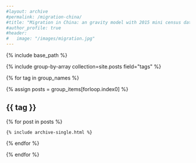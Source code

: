 ```yaml
---
#layout: archive
#permalink: /migration-china/
#title: "Migration in China: an gravity model with 2015 mini census data"
#author_profile: true
#header:
#   image: "/images/migration.jpg"
---
```


{% include base_path %}

{% include group-by-array collection=site.posts field="tags" %}



{% for tag in group_names %}

  {% assign posts = group_items[forloop.index0] %}

  <h2 id="{{ tag | slugify }}" class="archive__subtitle">{{ tag }}</h2>

  {% for post in posts %}

    {% include archive-single.html %}

  {% endfor %}

{% endfor %}  
